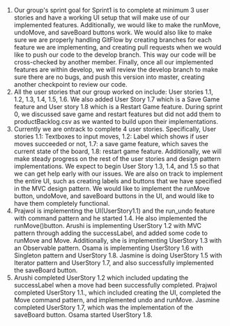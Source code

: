 1) Our group's sprint goal for Sprint1 is to complete at minimum 3 user stories and have a working UI setup that will make use of our implemented features. Additionally, we would like to make the runMove, undoMove, and saveBoard buttons work. We would also like to make sure we are properly handling GitFlow by creating branches for each feature we are implementing, and creating pull requests when we would like to push our code to the develop branch. This way our code will be cross-checked by another member. Finally, once all our implemented features are within develop, we will review the develop branch to make sure there are no bugs, and push this version into master, creating another checkpoint to review our code.  
2) All the user stories that our group worked on include: User stories 1.1, 1.2, 1.3, 1.4, 1.5, 1.6. We also  added User Story 1.7 which is a Save Game feature and User story 1.8 which is a Restart Game feature. During sprint 0, we discussed save game and restart features but did not add them to productBacklog.csv as we wanted to build upon their implementations. 
3) Currently we are ontrack to complete 4 user stories. Specifically, User stories 1.1: Textboxes to input moves, 1.2: Label which shows if user moves succeeded or not, 1.7: a save game feature, which saves the current state of the board, 1.8: restart game feature. Additionally, we will make steady progress on the rest of the user stories and design pattern implementations. We expect to begin User Story 1.3, 1.4, and 1.5 so that we can get help early with our issues. We are also on track to implement the entire UI, such as creating labels and buttons that we have specified in the MVC design pattern. We would like to implement the runMove button, undoMove, and saveBoard buttons in the UI, and would like to have them completely functional. 
4) Prajwol is implementing the UI(UserStory1.1) and the run_undo feature with command pattern and he started 1.4. He also implemented the runMove()button. Arushi is implementing UserStory 1.2 with MVC pattern through adding the successLabel, and added some code to runMove and Move. Additionally, she is implementing UserStory 1.3 with an Observable pattern. Osama is implementing UserStory 1.6 with Singleton pattern and UserStory 1.8. Jasmine is doing UserStory 1.5 with Iterator pattern and UserStory 1.7, and also successfully implemented the saveBoard button. 
5) Arushi completed UserStory 1.2 which included updating the successLabel when a move had been successfully completed. Prajwol completed UserStory 1.1., which included creating the UI, completed the Move command pattern, and implemented undo and runMove. Jasmine completed UserStory 1.7, which was the implementation of the saveBoard button. Osama started UserStory 1.8.

